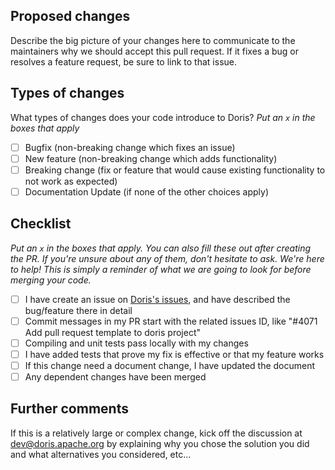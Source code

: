 ## Proposed changes

Describe the big picture of your changes here to communicate to the maintainers why we should accept this pull request. If it fixes a bug or resolves a feature request, be sure to link to that issue.

## Types of changes

What types of changes does your code introduce to Doris?
_Put an `x` in the boxes that apply_

- [ ] Bugfix (non-breaking change which fixes an issue)
- [ ] New feature (non-breaking change which adds functionality)
- [ ] Breaking change (fix or feature that would cause existing functionality to not work as expected)
- [ ] Documentation Update (if none of the other choices apply)

## Checklist

_Put an `x` in the boxes that apply. You can also fill these out after creating the PR. If you're unsure about any of them, don't hesitate to ask. We're here to help! This is simply a reminder of what we are going to look for before merging your code._

- [ ] I have create an issue on [Doris's issues](https://github.com/apache/incubator-doris/issues), and have described the bug/feature there in detail
- [ ] Commit messages in my PR start with the related issues ID, like "#4071 Add pull request template to doris project"
- [ ] Compiling and unit tests pass locally with my changes
- [ ] I have added tests that prove my fix is effective or that my feature works
- [ ] If this change need a document change, I have updated the document
- [ ] Any dependent changes have been merged

## Further comments

If this is a relatively large or complex change, kick off the discussion at dev@doris.apache.org by explaining why you chose the solution you did and what alternatives you considered, etc...